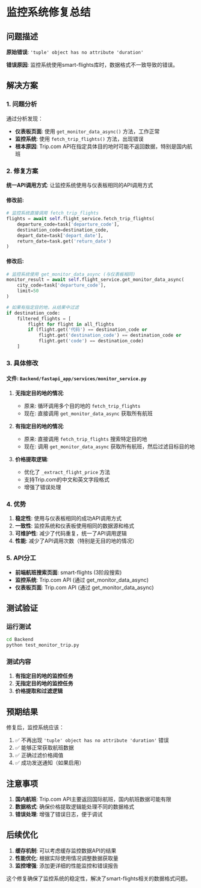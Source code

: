 # 监控系统修复总结

## 问题描述

**原始错误**: `'tuple' object has no attribute 'duration'`

**错误原因**: 监控系统使用smart-flights库时，数据格式不一致导致的错误。

## 解决方案

### 1. 问题分析

通过分析发现：
- **仪表板页面**: 使用 `get_monitor_data_async()` 方法，工作正常
- **监控系统**: 使用 `fetch_trip_flights()` 方法，出现错误
- **根本原因**: Trip.com API在指定具体目的地时可能不返回数据，特别是国内航班

### 2. 修复方案

**统一API调用方式**: 让监控系统使用与仪表板相同的API调用方式

#### 修改前:
```python
# 监控系统直接调用 fetch_trip_flights
flights = await self.flight_service.fetch_trip_flights(
    departure_code=task['departure_code'],
    destination_code=destination_code,
    depart_date=task['depart_date'],
    return_date=task.get('return_date')
)
```

#### 修改后:
```python
# 监控系统使用 get_monitor_data_async (与仪表板相同)
monitor_result = await self.flight_service.get_monitor_data_async(
    city_code=task['departure_code'],
    limit=50
)

# 如果有指定目的地，从结果中过滤
if destination_code:
    filtered_flights = [
        flight for flight in all_flights
        if (flight.get('代码') == destination_code or 
            flight.get('destination_code') == destination_code or
            flight.get('code') == destination_code)
    ]
```

### 3. 具体修改

#### 文件: `Backend/fastapi_app/services/monitor_service.py`

1. **无指定目的地的情况**:
   - 原来: 循环调用多个目的地的 `fetch_trip_flights`
   - 现在: 直接调用 `get_monitor_data_async` 获取所有航班

2. **有指定目的地的情况**:
   - 原来: 直接调用 `fetch_trip_flights` 搜索特定目的地
   - 现在: 调用 `get_monitor_data_async` 获取所有航班，然后过滤目标目的地

3. **价格提取逻辑**:
   - 优化了 `_extract_flight_price` 方法
   - 支持Trip.com的中文和英文字段格式
   - 增强了错误处理

### 4. 优势

1. **稳定性**: 使用与仪表板相同的成功API调用方式
2. **一致性**: 监控系统和仪表板使用相同的数据源和格式
3. **可维护性**: 减少了代码重复，统一了API调用逻辑
4. **性能**: 减少了API调用次数（特别是无目的地的情况）

### 5. API分工

- **前端航班搜索页面**: smart-flights (3阶段搜索)
- **监控系统**: Trip.com API (通过 get_monitor_data_async)
- **仪表板页面**: Trip.com API (通过 get_monitor_data_async)

## 测试验证

### 运行测试
```bash
cd Backend
python test_monitor_trip.py
```

### 测试内容
1. **有指定目的地的监控任务**
2. **无指定目的地的监控任务**
3. **价格提取和过滤逻辑**

## 预期结果

修复后，监控系统应该：
1. ✅ 不再出现 `'tuple' object has no attribute 'duration'` 错误
2. ✅ 能够正常获取航班数据
3. ✅ 正确过滤价格阈值
4. ✅ 成功发送通知（如果启用）

## 注意事项

1. **国内航班**: Trip.com API主要返回国际航班，国内航班数据可能有限
2. **数据格式**: 确保价格提取逻辑能处理不同的数据格式
3. **错误处理**: 增强了错误日志，便于调试

## 后续优化

1. **缓存机制**: 可以考虑缓存监控数据API的结果
2. **性能优化**: 根据实际使用情况调整数据获取量
3. **监控增强**: 添加更详细的性能监控和错误报告

这个修复确保了监控系统的稳定性，解决了smart-flights相关的数据格式问题。
